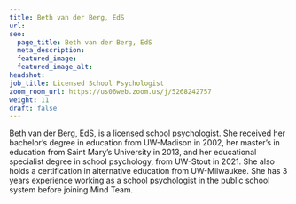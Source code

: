 ```yaml
---
title: Beth van der Berg, EdS
url: 
seo:
  page_title: Beth van der Berg, EdS
  meta_description: 
  featured_image: 
  featured_image_alt: 
headshot:
job_title: Licensed School Psychologist
zoom_room_url: https://us06web.zoom.us/j/5268242757
weight: 11
draft: false
---
```


Beth van der Berg, EdS, is a licensed school psychologist. She received her bachelor’s degree in education from UW-Madison in 2002, her master’s in education from Saint Mary’s University in 2013, and her educational specialist degree in school psychology, from UW-Stout in 2021. She also holds a certification in alternative education from UW-Milwaukee. She has 3 years experience working as a school psychologist in the public school system before joining Mind Team.